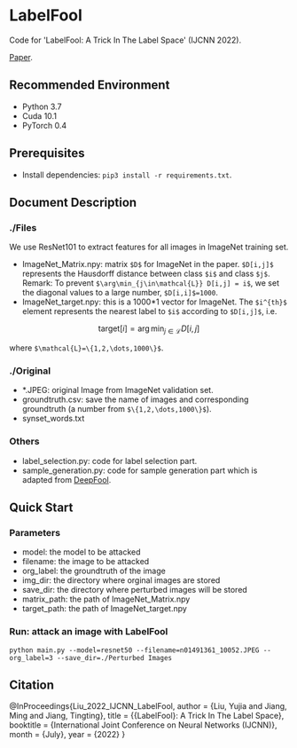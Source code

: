 # LabelFool

Code for 'LabelFool: A Trick In The Label Space' (IJCNN 2022).

[Paper](PlaceHold).

## Recommended Environment
* Python 3.7
* Cuda 10.1
* PyTorch 0.4

## Prerequisites
* Install dependencies: `pip3 install -r requirements.txt`.

## Document Description

### ./Files
We use ResNet101 to extract features for all images in ImageNet training set.

* ImageNet\_Matrix.npy: matrix `$D$` for ImageNet in the paper. `$D[i,j]$` represents the Hausdorff distance between class `$i$` and class `$j$`.
Remark: To prevent `$\arg\min_{j\in\mathcal{L}} D[i,j] = i$`, we set the diagonal values to a large number, `$D[i,i]$=1000`.
* ImageNet\_target.npy: this is a 1000*1 vector for ImageNet. The `$i^{th}$` element represents the nearest label to `$i$` according to `$D[i,j]$`, i.e.
```math
\text{target}[i] = \arg\min_{
    j\in\mathcal{L}
} D[i,j]
```
where `$\mathcal{L}=\{1,2,\dots,1000\}$`.

### ./Original

* \*.JPEG: original Image from ImageNet validation set.
* groundtruth.csv: save the name of images and corresponding groundtruth (a number from `$\{1,2,\dots,1000\}$`).
* synset_words.txt

### Others
* label_selection.py: code for label selection part.
* sample_generation.py: code for sample generation part which is adapted from [DeepFool](https://github.com/LTS4/DeepFool/tree/master/Python).

## Quick Start

### Parameters
* model: the model to be attacked
* filename: the image to be attacked
* org_label: the groundtruth of the image
* img_dir: the directory where orginal images are stored
* save_dir: the directory where perturbed images will be stored
* matrix\_path: the path of ImageNet\_Matrix.npy
* target\_path: the path of ImageNet\_target.npy

### Run: attack an image with LabelFool
```
python main.py --model=resnet50 --filename=n01491361_10052.JPEG --org_label=3 --save_dir=./Perturbed Images
```

## Citation
@InProceedings{Liu_2022_IJCNN_LabelFool,
author = {Liu, Yujia and Jiang, Ming and Jiang, Tingting},
title = {{LabelFool}: A Trick In The Label Space},
booktitle = {International Joint Conference on Neural Networks (IJCNN)},
month = {July},
year = {2022}
}
